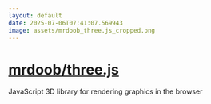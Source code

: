 ```yaml
---
layout: default
date: 2025-07-06T07:41:07.569943
image: assets/mrdoob_three.js_cropped.png
---
```


# [mrdoob/three.js](https://github.com/mrdoob/three.js)

JavaScript 3D library for rendering graphics in the browser
